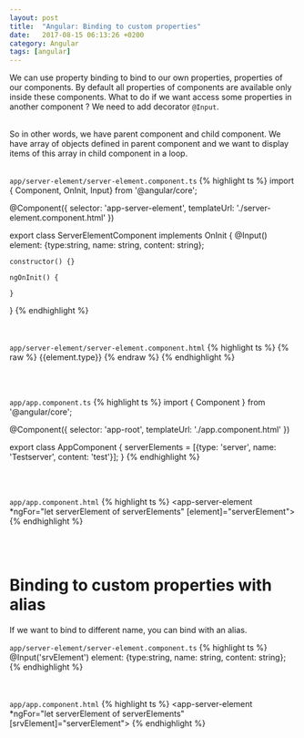 ```yaml
---
layout: post
title:  "Angular: Binding to custom properties"
date:   2017-08-15 06:13:26 +0200
category: Angular
tags: [angular]
---
```


We can use property binding to bind to our own properties, properties of our components.
By default all properties of components are available only inside these components. What to do if we want access some properties in another component ?
We need to add decorator `@Input`.

<br />
So in other words, we have parent component and child component. We have array of objects defined in parent component and we want to display items of this array in child component in a loop.
<br /><br />

`app/server-element/server-element.component.ts`
{% highlight ts %}
import { Component, OnInit, Input} from '@angular/core';

@Component({
	selector: 'app-server-element',
	templateUrl: './server-element.component.html'
})

export class ServerElementComponent implements OnInit {
	@Input() element: {type:string, name: string, content: string};

	constructor() {}

	ngOnInit() {

	}

}
{% endhighlight %}

<br /><br />
`app/server-element/server-element.component.html`
{% highlight ts %}
{% raw %}
 {{element.type}}
 {% endraw %}
{% endhighlight %} 

<br /><br />

`app/app.component.ts`
{% highlight ts %}
import { Component } from '@angular/core';

@Component({
	selector: 'app-root',
	templateUrl: './app.component.html'
})

export class AppComponent {
	serverElements = [{type: 'server', name: 'Testserver', content: 'test'}];
}
{% endhighlight %} 

<br /><br />

`app/app.component.html`
{% highlight ts %}
<app-server-element 
	*ngFor="let serverElement of serverElements"
	[element]="serverElement"></app-server-element>
{% endhighlight %} 


<br /><br />
<h1>Binding to custom properties with alias</h1>
If we want to bind to different name, you can bind with an alias.

`app/server-element/server-element.component.ts`
{% highlight ts %}
@Input('srvElement') element: {type:string, name: string, content: string};
{% endhighlight %} 

<br /><br />
`app/app.component.html`
{% highlight ts %}
<app-server-element 
	*ngFor="let serverElement of serverElements"
	[srvElement]="serverElement"></app-server-element>
{% endhighlight %} 
